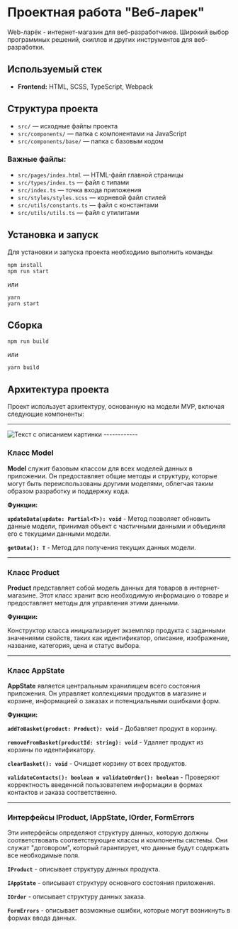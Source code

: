 # Проектная работа "Веб-ларек"

Web-ларёк - интернет-магазин для веб-разработчиков. Широкий выбор программных решений, скиллов и других инструментов для веб-разработки.

## Используемый стек

- **Frontend:** HTML, SCSS, TypeScript, Webpack

## Структура проекта

- `src/` — исходные файлы проекта
- `src/components/` — папка с компонентами на JavaScript
- `src/components/base/` — папка с базовым кодом

### Важные файлы:

- `src/pages/index.html` — HTML-файл главной страницы
- `src/types/index.ts` — файл с типами
- `src/index.ts` — точка входа приложения
- `src/styles/styles.scss` — корневой файл стилей
- `src/utils/constants.ts` — файл с константами
- `src/utils/utils.ts` — файл с утилитами

## Установка и запуск

Для установки и запуска проекта необходимо выполнить команды

```
npm install
npm run start
```

или

```
yarn
yarn start
```
## Сборка

```
npm run build
```

или

```
yarn build
```
## Архитектура проекта

Проект использует архитектуру, основанную на модели MVP, включая следующие компоненты:

------------
<image src="/images/picture.jpg](https://previews.dropbox.com/p/thumb/ACT36sQF-iuCPLFufiBAh5PyIenSO_JsfU3C6BkvwOjoKY3TKNgEKUqQTu79WXPcIKb28pC3lapbvgmF-OJQZQw8OOI1c8wJPGP0BWSuNmFMtojBFpuA7A1jVrLVgbSosMXB6p6AxVJiqCbxM9ctN3aX_xHOs7rJXYmeR60VPDYp7hrN5dvEnLqvA63yuP-CntAuKkGei3nOxI0KOti9iprUXmEXJqQq5hf874TBi5aVA0orS_-nBXdVWf7eDWtSBVK0lHOwRzkr9rVW5gYExQbZ2KMkhkNZfggEtIa4huQViH_VAepjdDHN_1ZmxHs3tMUGhtvVF3s86X3jfJzfnyZ3/p.jpeg" alt="Текст с описанием картинки">
------------



### Класс Model
**Model** служит базовым классом для всех моделей данных в приложении. Он предоставляет общие методы и структуру, которые могут быть переиспользованы другими моделями, облегчая таким образом разработку и поддержку кода.

**Функции:**

**`updateData(update: Partial<T>): void`** - Метод позволяет обновить данные модели, принимая объект с частичными данными и объединяя его с текущими данными модели.

**`getData(): T`** - Метод для получения текущих данных модели.

------------


### Класс Product
**Product** представляет собой модель данных для товаров в интернет-магазине. Этот класс хранит всю необходимую информацию о товаре и предоставляет методы для управления этими данными.

**Функции:**

Конструктор класса инициализирует экземпляр продукта с заданными значениями свойств, таких как идентификатор, описание, изображение, название, категория, цена и статус выбора.

------------


### Класс AppState
**AppState** является центральным хранилищем всего состояния приложения. Он управляет коллекциями продуктов в магазине и корзине, информацией о заказах и потенциальными ошибками форм.

**Функции:**

**`addToBasket(product: Product): void`** - Добавляет продукт в корзину.

**`removeFromBasket(productId: string): void`** - Удаляет продукт из корзины по идентификатору.

**`clearBasket(): void`** - Очищает корзину от всех продуктов.

**`validateContacts(): boolean и validateOrder(): boolean`** - Проверяют корректность введенной пользователем информации в формах контактов и заказа соответственно.

------------


### Интерфейсы IProduct, IAppState, IOrder, FormErrors
Эти интерфейсы определяют структуру данных, которую должны соответствовать соответствующие классы и компоненты системы. Они служат "договором", который гарантирует, что данные будут содержать все необходимые поля.

**`IProduct`** - описывает структуру данных продукта.

**`IAppState`** -  описывает структуру основного состояния приложения.

**`IOrder`** - описывает структуру данных заказа.

**`FormErrors`** - описывает возможные ошибки, которые могут возникнуть в формах ввода данных.
